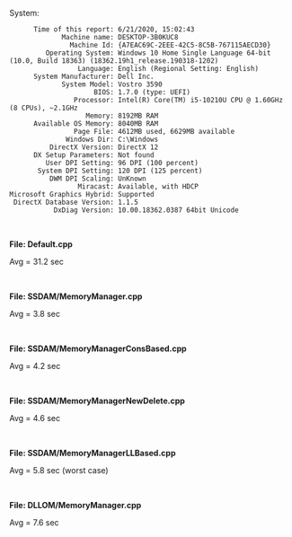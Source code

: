 System:

```
      Time of this report: 6/21/2020, 15:02:43
             Machine name: DESKTOP-3B0KUC8
               Machine Id: {A7EAC69C-2EEE-42C5-8C5B-767115AECD30}
         Operating System: Windows 10 Home Single Language 64-bit (10.0, Build 18363) (18362.19h1_release.190318-1202)
                 Language: English (Regional Setting: English)
      System Manufacturer: Dell Inc.
             System Model: Vostro 3590
                     BIOS: 1.7.0 (type: UEFI)
                Processor: Intel(R) Core(TM) i5-10210U CPU @ 1.60GHz (8 CPUs), ~2.1GHz
                   Memory: 8192MB RAM
      Available OS Memory: 8040MB RAM
                Page File: 4612MB used, 6629MB available
              Windows Dir: C:\Windows
          DirectX Version: DirectX 12
      DX Setup Parameters: Not found
         User DPI Setting: 96 DPI (100 percent)
       System DPI Setting: 120 DPI (125 percent)
          DWM DPI Scaling: UnKnown
                 Miracast: Available, with HDCP
Microsoft Graphics Hybrid: Supported
 DirectX Database Version: 1.1.5
           DxDiag Version: 10.00.18362.0387 64bit Unicode
```

<br>

**File: Default.cpp**

Avg = 31.2 sec 

<br>

**File: SSDAM/MemoryManager.cpp**

Avg = 3.8 sec 

<br>

**File: SSDAM/MemoryManagerConsBased.cpp**

Avg = 4.2 sec

<br>

**File: SSDAM/MemoryManagerNewDelete.cpp**

Avg = 4.6 sec

<br>

**File: SSDAM/MemoryManagerLLBased.cpp**

Avg = 5.8 sec (worst case)

<br>

**File: DLLOM/MemoryManager.cpp**

Avg = 7.6 sec